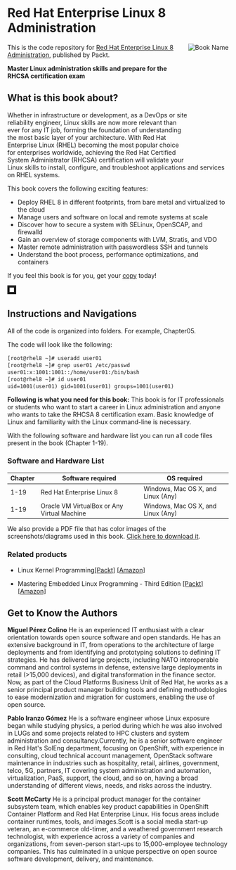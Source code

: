 # Red Hat Enterprise Linux 8 Administration

<a href="https://www.packtpub.com/product/red-hat-enterprise-linux-8-administration/9781800569829"><img src="https://static.packt-cdn.com/products/9781800569829/cover/smaller" alt="Book Name" height="256px" align="right"></a>

This is the code repository for [Red Hat Enterprise Linux 8 Administration](https://www.packtpub.com/product/red-hat-enterprise-linux-8-administration/9781800569829), published by Packt.

**Master Linux administration skills and prepare for the RHCSA certification exam**

## What is this book about?

Whether in infrastructure or development, as a DevOps or site reliability engineer, Linux skills are now more relevant than ever for any IT job, forming the foundation of understanding the most basic layer of your architecture. With Red Hat Enterprise Linux (RHEL) becoming the most popular choice for enterprises worldwide, achieving the Red Hat Certified System Administrator (RHCSA) certification will validate your Linux skills to install, configure, and troubleshoot applications and services on RHEL systems.

This book covers the following exciting features:

- Deploy RHEL 8 in different footprints, from bare metal and virtualized to the cloud
- Manage users and software on local and remote systems at scale
- Discover how to secure a system with SELinux, OpenSCAP, and firewalld
- Gain an overview of storage components with LVM, Stratis, and VDO
- Master remote administration with passwordless SSH and tunnels
- Understand the boot process, performance optimizations, and containers

If you feel this book is for you, get your [copy](https://s.admins.guru/buyonamazon) today!

<a href="https://www.packtpub.com/?utm_source=github&utm_medium=banner&utm_campaign=GitHubBanner"><img src="https://raw.githubusercontent.com/PacktPublishing/GitHub/master/GitHub.png" alt="https://www.packtpub.com/" border="5" /></a>

## Instructions and Navigations

All of the code is organized into folders. For example, Chapter05.

The code will look like the following:

```
[root@rhel8 ~]# useradd user01
[root@rhel8 ~]# grep user01 /etc/passwd
user01:x:1001:1001::/home/user01:/bin/bash
[root@rhel8 ~]# id user01
uid=1001(user01) gid=1001(user01) groups=1001(user01)

```

**Following is what you need for this book:**
This book is for IT professionals or students who want to start a career in Linux administration and anyone who wants to take the RHCSA 8 certification exam. Basic knowledge of Linux and familiarity with the Linux command-line is necessary.

With the following software and hardware list you can run all code files present in the book (Chapter 1-19).

### Software and Hardware List

| Chapter | Software required                           | OS required                        |
| ------- | ------------------------------------------- | ---------------------------------- |
| 1-19    | Red Hat Enterprise Linux 8                  | Windows, Mac OS X, and Linux (Any) |
| 1-19    | Oracle VM VirtualBox or Any Virtual Machine | Windows, Mac OS X, and Linux (Any) |

We also provide a PDF file that has color images of the screenshots/diagrams used in this book. [Click here to download it](https://static.packt-cdn.com/downloads/9781800569829_ColorImages.pdf).

### Related products <Other books you may enjoy>

- Linux Kernel Programming[[Packt]](https://www.packtpub.com/product/linux-kernel-programming/9781789953435) [[Amazon]](https://www.amazon.com/Linux-Kernel-Development-Cookbook-programming-ebook/dp/B07RW915K4)

- Mastering Embedded Linux Programming - Third Edition [[Packt]](https://www.packtpub.com/product/mastering-embedded-linux-programming-third-edition/9781789530384) [[Amazon]](https://www.amazon.com/Mastering-Embedded-Linux-Programming-potential-ebook/dp/B07LH35XLK)

## Get to Know the Authors

**Miguel Pérez Colino**
He is an experienced IT enthusiast with a clear orientation towards open source software and open standards. He has an extensive background in IT, from operations to the architecture of large deployments and from identifying and prototyping solutions to defining IT strategies. He has delivered large projects, including NATO interoperable command and control systems in defense, extensive large deployments in retail (>15,000 devices), and digital transformation in the finance sector. Now, as part of the Cloud Platforms Business Unit of Red Hat, he works as a senior principal product manager building tools and defining methodologies to ease modernization and migration for customers, enabling the use of open source.

**Pablo Iranzo Gómez**
He is a software engineer whose Linux exposure began while studying physics, a period during which he was also involved in LUGs and some projects related to HPC clusters and system administration and consultancy.Currently, he is a senior software engineer in Red Hat's SolEng department, focusing on OpenShift, with experience in consulting, cloud technical account management, OpenStack software maintenance in industries such as hospitality, retail, airlines, government, telco, 5G, partners, IT covering system administration and automation, virtualization, PaaS, support, the cloud, and so on, having a broad understanding of different views, needs, and risks across the industry.

**Scott McCarty**
He is a principal product manager for the container subsystem team, which enables key product capabilities in OpenShift Container Platform and Red Hat Enterprise Linux. His focus areas include container runtimes, tools, and images.Scott is a social media start-up veteran, an e-commerce old-timer, and a weathered government research technologist, with experience across a variety of companies and organizations, from seven-person start-ups to 15,000-employee technology companies. This has culminated in a unique perspective on open source software development, delivery, and maintenance.
